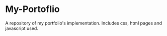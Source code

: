 # My-Portoflio
A repository of my portfolio's implementation. Includes css, html pages and javascript used. 

